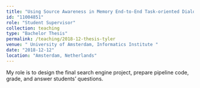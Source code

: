 ```yaml
---
title: "Using Source Awareness in Memory End-to-End Task-oriented Dialog Learning (Tyler Cools)"
id: "11004851"
role: "Student Supervisor"
collection: teaching
type: "Bachelor Thesis"
permalink: /teaching/2018-12-thesis-tyler
venue: " University of Amsterdam, Informatics Institute "
date: "2018-12-12"
location: "Amsterdam, Netherlands"
---
```


My role is to design the final search engine project, prepare pipeline code, grade, and answer students’ questions.